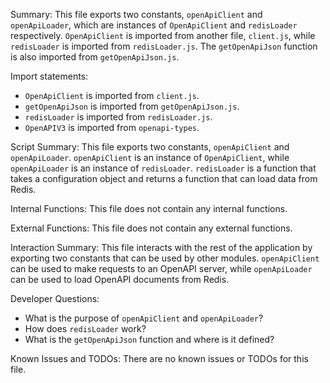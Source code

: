 Summary:
This file exports two constants, `openApiClient` and `openApiLoader`, which are instances of `OpenApiClient` and `redisLoader` respectively. `OpenApiClient` is imported from another file, `client.js`, while `redisLoader` is imported from `redisLoader.js`. The `getOpenApiJson` function is also imported from `getOpenApiJson.js`.

Import statements:
- `OpenApiClient` is imported from `client.js`.
- `getOpenApiJson` is imported from `getOpenApiJson.js`.
- `redisLoader` is imported from `redisLoader.js`.
- `OpenAPIV3` is imported from `openapi-types`.

Script Summary:
This file exports two constants, `openApiClient` and `openApiLoader`. `openApiClient` is an instance of `OpenApiClient`, while `openApiLoader` is an instance of `redisLoader`. `redisLoader` is a function that takes a configuration object and returns a function that can load data from Redis.

Internal Functions:
This file does not contain any internal functions.

External Functions:
This file does not contain any external functions.

Interaction Summary:
This file interacts with the rest of the application by exporting two constants that can be used by other modules. `openApiClient` can be used to make requests to an OpenAPI server, while `openApiLoader` can be used to load OpenAPI documents from Redis.

Developer Questions:
- What is the purpose of `openApiClient` and `openApiLoader`?
- How does `redisLoader` work?
- What is the `getOpenApiJson` function and where is it defined?

Known Issues and TODOs:
There are no known issues or TODOs for this file.